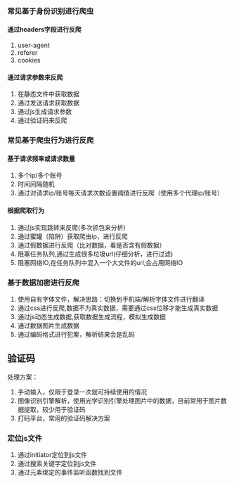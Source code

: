 ### 常见基于身份识别进行爬虫
#### 通过headers字段进行反爬
1. user-agent
2. referer
3. cookies

#### 通过请求参数来反爬
1. 在静态文件中获取数据
2. 通过发送请求获取数据
3. 通过js生成请求参数
4. 通过验证码来反爬

### 常见基于爬虫行为进行反爬
#### 基于请求频率或请求数量
1. 多个ip/多个账号
2. 时间间隔随机
3. 通过对请求ip/账号每天请求次数设置阈值进行反爬（使用多个代理ip/账号）
#### 根据爬取行为

1. 通过js实现跳转来反爬(多次抓包来分析)
2. 通过蜜罐（陷阱）获取爬虫ip，进行反爬
3. 通过假数据进行反爬（比对数据，看是否含有假数据）
4. 阻塞任务队列,通过生成很多垃圾url(仔细分析，进行过滤)
5. 阻塞网络IO,在任务队列中混入一个大文件的url,会占用网络IO

### 基于数据加密进行反爬
1. 使用自有字体文件，解决思路：切换到手机端/解析字体文件进行翻译
2. 通过css进行反爬,数据不为真实数据，需要通过css位移才能生成真实数据
3. 通过js动态生成数据,获取数据生成流程，模拟生成数据
4. 通过数据图片生成数据
5. 通过编码格式进行犯案，解析结果会是乱码

## 验证码
处理方案：
1. 手动输入，仅限于登录一次就可持续使用的情况
2. 图像识别引擎解析，使用光学识别引擎处理图片中的数据，目前常用于图片数据提取，较少用于验证码
3. 打码平台，常用的验证码解决方案

### 定位js文件
1. 通过initiator定位到js文件
2. 通过搜索关键字定位到js文件
3. 通过元素绑定的事件监听函数找到文件